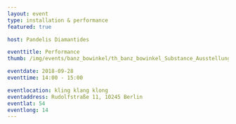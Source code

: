 ```yaml
---
layout: event
type: installation & performance
featured: true

host: Pandelis Diamantides

eventtitle: Performance
thumb: /img/events/banz_bowinkel/th_banz_bowinkel_Substance_Ausstellungsansicht_03.png

eventdate: 2018-09-28
eventtime: 14:00 - 15:00

eventlocation: kling klang klong
eventaddress: Rudolfstraße 11, 10245 Berlin
eventlat: 54
eventlong: 14
---
```

